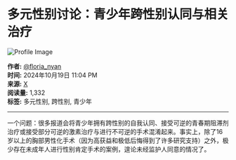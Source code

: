 # 多元性别讨论：青少年跨性别认同与相关治疗

![Profile Image](https://pbs.twimg.com/profile_images/1234022348212228096/2H_mz6tb_normal.jpg)

**作者:** [@floria_nyan](https://floria_nyan)  
**时间:** 2024年10月19日 11:04 PM  
**来源:** [X](https://x.com/floria_nyan/status/1847775885132177839)  
**阅读量:** 1,332  
**标签:** 多元性别, 跨性别, 青少年

---

一个问题：很多报道会将青少年拥有跨性别的自我认同、接受可逆的青春期阻滞剂治疗或接受部分可逆的激素治疗与进行不可逆的手术混淆起来。事实上，除了16岁以上的胸部男性化手术（因为高获益和极低后悔得到了许多研究支持）之外，极少存在未成年人进行性别肯定手术的案例，遑论未经监护人同意的情况了。
<!-- tcd_original_link https://twitter.com/floria_nyan/status/1847775885132177839 -->
